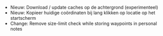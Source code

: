 - Nieuw: Download / update caches op de achtergrond (experimenteel)
- Nieuw: Kopieer huidige coördinaten bij lang klikken op locatie op het startscherm
- Change: Remove size-limit check while storing waypoints in personal notes
